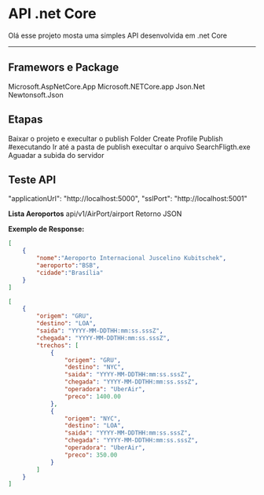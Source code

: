 # API .net Core
Olá esse projeto mosta uma simples API desenvolvida em .net Core

---
## Framewors e Package
Microsoft.AspNetCore.App
Microsoft.NETCore.app
Json.Net
Newtonsoft.Json

## Etapas
Baixar o projeto e execultar o publish
Folder
Create Profile
Publish
#executando
Ir até a pasta de publish 
execultar o arquivo SearchFligth.exe
Aguadar a subida do servidor
## Teste API 
"applicationUrl": "http://localhost:5000",
"sslPort": "http://localhost:5001"

**Lista Aeroportos**
api/v1/AirPort/airport
Retorno JSON


**Exemplo de Response:**

```json
[
	{
		"nome":"Aeroporto Internacional Juscelino Kubitschek",
		"aeroporto":"BSB",
		"cidade":"Brasília"
	}
]
```

```json
[
	{
		"origem": "GRU",
		"destino": "LOA",
		"saida": "YYYY-MM-DDTHH:mm:ss.sssZ",
		"chegada": "YYYY-MM-DDTHH:mm:ss.sssZ",
		"trechos": [
			{
				"origem": "GRU",
				"destino": "NYC",
				"saida": "YYYY-MM-DDTHH:mm:ss.sssZ",
				"chegada": "YYYY-MM-DDTHH:mm:ss.sssZ",
				"operadora": "UberAir",
				"preco": 1400.00
			},
			{
				"origem": "NYC",
				"destino": "LOA",
				"saida": "YYYY-MM-DDTHH:mm:ss.sssZ",
				"chegada": "YYYY-MM-DDTHH:mm:ss.sssZ",
				"operadora": "UberAir",
				"preco": 350.00
			}
		]
	}
]
```